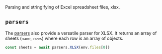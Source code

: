 
Parsing and stringifying of Excel spreadsheet files, xlsx.

## `parsers`

The [parsers](/genaiscript/reference/scripts/parsers) also provide a versatile parser for XLSX. It returns an array of sheets (`name`, `rows`)
where each row is an array of objects.

```js
const sheets = await parsers.XLSX(env.files[0])
```
